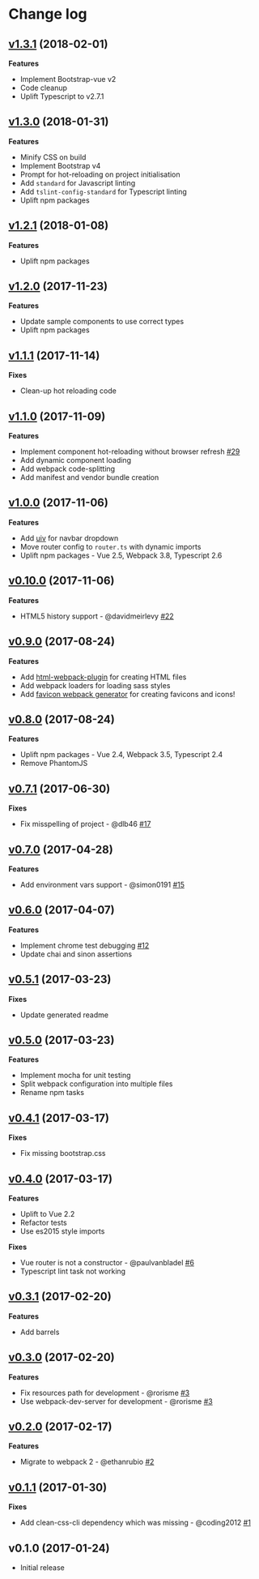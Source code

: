 # Change log

## [v1.3.1] (2018-02-01)

**Features**

* Implement Bootstrap-vue v2
* Code cleanup
* Uplift Typescript to v2.7.1

## [v1.3.0] (2018-01-31)

**Features**

* Minify CSS on build
* Implement Bootstrap v4
* Prompt for hot-reloading on project initialisation
* Add `standard` for Javascript linting
* Add `tslint-config-standard` for Typescript linting
* Uplift npm packages

## [v1.2.1] (2018-01-08)

**Features**

* Uplift npm packages

## [v1.2.0] (2017-11-23)

**Features**

* Update sample components to use correct types
* Uplift npm packages

## [v1.1.1] (2017-11-14)

**Fixes**

* Clean-up hot reloading code

## [v1.1.0] (2017-11-09)

**Features**

* Implement component hot-reloading without browser refresh [#29]
* Add dynamic component loading
* Add webpack code-splitting
* Add manifest and vendor bundle creation

## [v1.0.0] (2017-11-06)

**Features**

* Add [uiv](https://uiv.wxsm.space/) for navbar dropdown
* Move router config to `router.ts` with dynamic imports
* Uplift npm packages - Vue 2.5, Webpack 3.8, Typescript 2.6

## [v0.10.0] (2017-11-06)

**Features**

* HTML5 history support - @davidmeirlevy [#22]

## [v0.9.0] (2017-08-24)

**Features**

* Add [html-webpack-plugin](https://github.com/jantimon/html-webpack-plugin) for creating HTML files
* Add webpack loaders for loading sass styles
* Add [favicon webpack generator](https://github.com/jantimon/favicons-webpack-plugin) for creating favicons and icons!

## [v0.8.0] (2017-08-24)

**Features**

* Uplift npm packages - Vue 2.4, Webpack 3.5, Typescript 2.4
* Remove PhantomJS

## [v0.7.1] (2017-06-30)

**Fixes**

* Fix misspelling of project - @dlb46 [#17]

## [v0.7.0] (2017-04-28)

**Features**

* Add environment vars support - @simon0191 [#15]

## [v0.6.0] (2017-04-07)

**Features**

* Implement chrome test debugging [#12]
* Update chai and sinon assertions

## [v0.5.1] (2017-03-23)

**Fixes**

* Update generated readme

## [v0.5.0] (2017-03-23)

**Features**

* Implement mocha for unit testing
* Split webpack configuration into multiple files
* Rename npm tasks

## [v0.4.1] (2017-03-17)

**Fixes**

* Fix missing bootstrap.css


## [v0.4.0] (2017-03-17)

**Features**

* Uplift to Vue 2.2
* Refactor tests
* Use es2015 style imports

**Fixes**

* Vue router is not a constructor - @paulvanbladel [#6]
* Typescript lint task not working


## [v0.3.1] (2017-02-20)

**Features**

* Add barrels


## [v0.3.0] (2017-02-20)

**Features**

* Fix resources path for development - @rorisme [#3]
* Use webpack-dev-server for development - @rorisme [#3]


## [v0.2.0] (2017-02-17)

**Features**

*  Migrate to webpack 2 - @ethanrubio [#2]


## [v0.1.1] (2017-01-30)

**Fixes**

*  Add clean-css-cli dependency which was missing - @coding2012 [#1]


## v0.1.0 (2017-01-24)

*  Initial release

[#29]: https://github.com/ducksoupdev/vue-webpack-typescript/pull/29
[#22]: https://github.com/ducksoupdev/vue-webpack-typescript/pull/22
[#17]: https://github.com/ducksoupdev/vue-webpack-typescript/pull/17
[#15]: https://github.com/ducksoupdev/vue-webpack-typescript/pull/15
[#12]: https://github.com/ducksoupdev/vue-webpack-typescript/pull/12
[#6]: https://github.com/ducksoupdev/vue-webpack-typescript/pull/6
[#3]: https://github.com/ducksoupdev/vue-webpack-typescript/pull/3
[#2]: https://github.com/ducksoupdev/vue-webpack-typescript/pull/2
[#1]: https://github.com/ducksoupdev/vue-webpack-typescript/pull/1
[v1.3.1]: https://github.com/ducksoupdev/vue-webpack-typescript/compare/v1.3.0...v1.3.1
[v1.3.0]: https://github.com/ducksoupdev/vue-webpack-typescript/compare/v1.2.1...v1.3.0
[v1.2.1]: https://github.com/ducksoupdev/vue-webpack-typescript/compare/v1.2.0...v1.2.1
[v1.2.0]: https://github.com/ducksoupdev/vue-webpack-typescript/compare/v1.1.1...v1.2.0
[v1.1.1]: https://github.com/ducksoupdev/vue-webpack-typescript/compare/v1.1.0...v1.1.1
[v1.1.0]: https://github.com/ducksoupdev/vue-webpack-typescript/compare/v1.0.0...v1.1.0
[v1.0.0]: https://github.com/ducksoupdev/vue-webpack-typescript/compare/v0.10.0...v1.0.0
[v0.10.0]: https://github.com/ducksoupdev/vue-webpack-typescript/compare/v0.9.0...v0.10.0
[v0.9.0]: https://github.com/ducksoupdev/vue-webpack-typescript/compare/v0.8.0...v0.9.0
[v0.8.0]: https://github.com/ducksoupdev/vue-webpack-typescript/compare/v0.7.1...v0.8.0
[v0.7.1]: https://github.com/ducksoupdev/vue-webpack-typescript/compare/v0.7.0...v0.7.1
[v0.7.0]: https://github.com/ducksoupdev/vue-webpack-typescript/compare/v0.6.0...v0.7.0
[v0.6.0]: https://github.com/ducksoupdev/vue-webpack-typescript/compare/v0.5.1...v0.6.0
[v0.5.1]: https://github.com/ducksoupdev/vue-webpack-typescript/compare/v0.5.0...v0.5.1
[v0.5.0]: https://github.com/ducksoupdev/vue-webpack-typescript/compare/v0.4.1...v0.5.0
[v0.4.1]: https://github.com/ducksoupdev/vue-webpack-typescript/compare/v0.4.0...v0.4.1
[v0.4.0]: https://github.com/ducksoupdev/vue-webpack-typescript/compare/v0.3.1...v0.4.0
[v0.3.1]: https://github.com/ducksoupdev/vue-webpack-typescript/compare/v0.2.0...v0.3.1
[v0.3.0]: https://github.com/ducksoupdev/vue-webpack-typescript/compare/v0.2.0...v0.3.0
[v0.2.0]: https://github.com/ducksoupdev/vue-webpack-typescript/compare/v0.1.1...v0.2.0
[v0.1.1]: https://github.com/ducksoupdev/vue-webpack-typescript/compare/v0.1.0...v0.1.1
